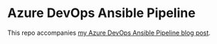 # Azure DevOps Ansible Pipeline

This repo accompanies [my Azure DevOps Ansible Pipeline blog post](https://www.mediaglasses.blog/2020/05/10/azure-devops-ansible-pipeline/).
